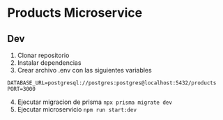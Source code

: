 # Products Microservice


## Dev

1. Clonar repositorio
2. Instalar dependencias
3. Crear archivo .env con las siguientes variables

```
DATABASE_URL=postgresql://postgres:postgres@localhost:5432/products
PORT=3000
```

4. Ejecutar migracion de prisma `npx prisma migrate dev`
5. Ejecutar microservicio `npm run start:dev`